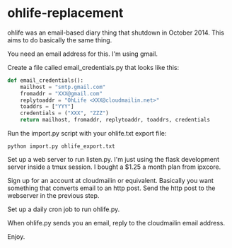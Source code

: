 ohlife-replacement
==================

ohlife was an email-based diary thing that shutdown in October 2014. This aims
to do basically the same thing.

You need an email address for this. I'm using gmail.

Create a file called email_credentials.py that looks like this:

```python
def email_credentials():
    mailhost = "smtp.gmail.com"
    fromaddr = "XXX@gmail.com"
    replytoaddr = "OhLife <XXX@cloudmailin.net>"
    toaddrs = ["YYY"]
    credentials = ("XXX", "ZZZ")
    return mailhost, fromaddr, replytoaddr, toaddrs, credentials
```

Run the import.py script with your ohlife.txt export file:

```
python import.py ohlife_export.txt
```

Set up a web server to run listen.py. I'm just using the flask development
server inside a tmux session. I bought a $1.25 a month plan from ipxcore.

Sign up for an account at cloudmailin or equivalent. Basically you want
something that converts email to an http post. Send the http post to the
webserver in the previous step.

Set up a daily cron job to run ohlife.py.

When ohlife.py sends you an email, reply to the cloudmailin email address.

Enjoy.
